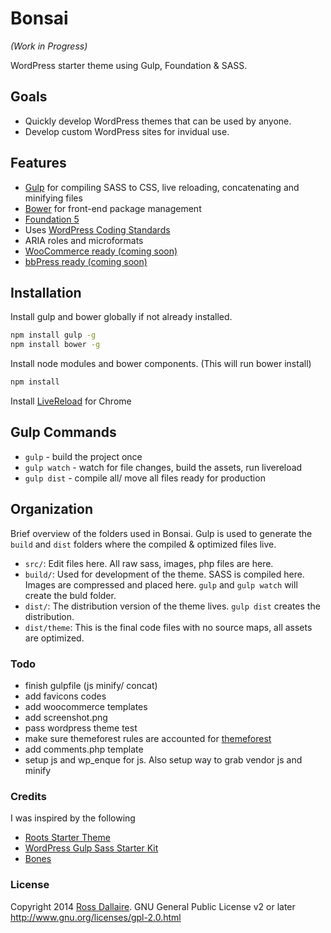 Bonsai
======
_(Work in Progress)_

WordPress starter theme using Gulp, Foundation & SASS.

## Goals

* Quickly develop WordPress themes that can be used by anyone.
* Develop custom WordPress sites for invidual use.

## Features

* [Gulp](http://gulpjs.com/) for compiling SASS to CSS, live reloading, concatenating and minifying files
* [Bower](http://bower.io/) for front-end package management
* [Foundation 5](http://foundation.zurb.com/)
* Uses [WordPress Coding Standards](https://make.wordpress.org/core/handbook/coding-standards/)
* ARIA roles and microformats
* [WooCommerce ready (coming soon)](http://www.woothemes.com/woocommerce/)
* [bbPress ready (coming soon)](http://www.bbpress.com)

## Installation

Install gulp and bower globally if not already installed.
```bash
npm install gulp -g
npm install bower -g
```

Install node modules and bower components. (This will run bower install)
```bash
npm install
```

Install [LiveReload](https://chrome.google.com/webstore/detail/livereload/jnihajbhpnppcggbcgedagnkighmdlei) for Chrome


## Gulp Commands

* `gulp` - build the project once
* `gulp watch` - watch for file changes, build the assets, run livereload
* `gulp dist` - compile all/ move all files ready for production

## Organization
Brief overview of the folders used in Bonsai. Gulp is used to generate the `build` and `dist` folders where the compiled & optimized files live.

* `src/`: Edit files here. All raw sass, images, php files are here.
* `build/`: Used for development of the theme. SASS is compiled here. Images are compressed and placed here. `gulp` and `gulp watch` will create the buld folder.
* `dist/`: The distribution version of the theme lives. `gulp dist` creates the distribution.
* `dist/theme`: This is the final code files with no source maps, all assets are optimized.

### Todo

* finish gulpfile (js minify/ concat)
* add favicons codes
* add woocommerce templates
* add screenshot.png
* pass wordpress theme test
* make sure themeforest rules are accounted for [themeforest](https://help.market.envato.com/hc/en-us/articles/202822450-WordPress-Theme-Submission-Requirements)
* add comments.php template
* setup js and wp_enque for js. Also setup way to grab vendor js and minify


### Credits

I was inspired by the following

* [Roots Starter Theme](https://github.com/roots/roots)
* [WordPress Gulp Sass Starter Kit](https://github.com/synapticism/wordpress-gulp-bower-sass)
* [Bones](https://github.com/eddiemachado/bones)

### License

Copyright 2014 [Ross Dallaire](http://rdallaire.com). GNU General Public License v2 or later http://www.gnu.org/licenses/gpl-2.0.html
